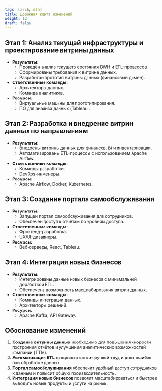 ```yaml
---
tags: [arch, dlh]
title: Дорожная карта изменений
weight: 12
draft: false
---
```


## **Этап 1: Анализ текущей инфраструктуры и проектирование витрины данных**
- **Результаты:**
    - Проведён анализ текущего состояния DWH и ETL-процессов.
    - Сформированы требования к витрине данных.
    - Разработан прототип витрины данных (финансовый домен).
- **Ответственные команды:**
    - Архитекторы данных.
    - Команда аналитиков.
- **Ресурсы:**
    - Виртуальные машины для прототипирования.
    - ПО для анализа данных (Tableau).

## **Этап 2: Разработка и внедрение витрин данных по направлениям**
- **Результаты:**
    - Внедрены витрины данных для финансов, BI и инвентаризации.
    - Автоматизированы ETL-процессы с использованием Apache Airflow.
- **Ответственные команды:**
    - Команды разработки.
    - DevOps-инженеры.
- **Ресурсы:**
    - Apache Airflow, Docker, Kubernetes.

## **Этап 3: Создание портала самообслуживания**
- **Результаты:**
    - Запущен портал самообслуживания для сотрудников.
    - Обеспечен доступ к отчётам по уровням доступа.
- **Ответственные команды:**
    - Фронтенд-разработка.
    - UX/UI-дизайнеры.
- **Ресурсы:**
    - Веб-серверы, React, Tableau.

## **Этап 4: Интеграция новых бизнесов**
- **Результаты:**
    - Интегрированы данные новых бизнесов с минимальной доработкой ETL.
    - Обеспечена возможность масштабирования витрин данных.
- **Ответственные команды:**
    - Команды интеграции данных.
    - Архитекторы решений.
- **Ресурсы:**
    - Apache Kafka, API Gateway.

## **Обоснование изменений**
1. **Создание витрины данных** необходимо для повышения скорости построения отчётов и улучшения аналитических возможностей компании (TTM).
2. **Автоматизация ETL** процессов снизит ручной труд и риск ошибок при обработке данных.
3. **Портал самообслуживания** обеспечит удобный доступ сотрудников к данным и повысит общую производительность.
4. **Интеграция новых бизнесов** позволит масштабироваться и быстрее выводить новые продукты и услуги на рынок.

